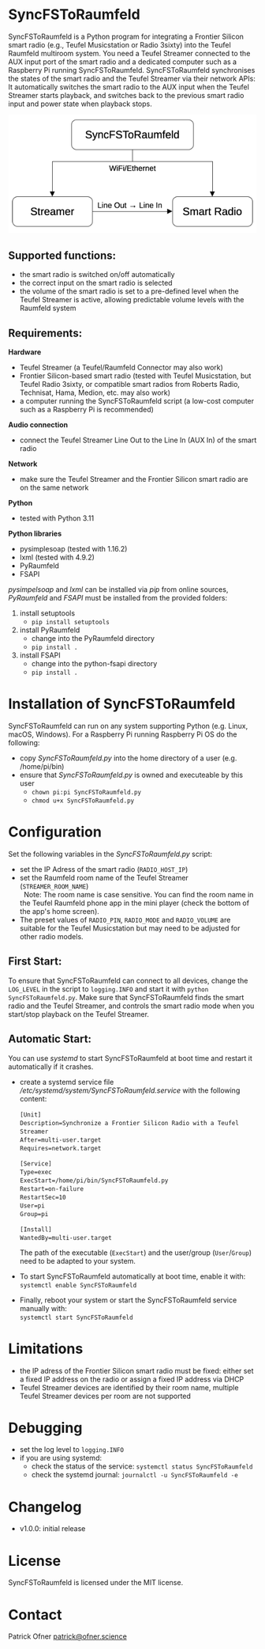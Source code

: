 SyncFSToRaumfeld
================
SyncFSToRaumfeld is a Python program for integrating a Frontier Silicon smart radio (e.g., Teufel Musicstation or Radio 3sixty) into the Teufel Raumfeld multiroom system. You need a Teufel Streamer connected to the AUX input port of the smart radio and a dedicated computer such as a Raspberry Pi running SyncFSToRaumfeld. SyncFSToRaumfeld synchronises the states of the smart radio and the Teufel Streamer via their network APIs: It automatically switches the smart radio to the AUX input when the Teufel Streamer starts playback, and switches back to the previous smart radio input and power state when playback stops.

![Image](overview.png "overview")


Supported functions:
--------------------
* the smart radio is switched on/off automatically
* the correct input on the smart radio is selected
* the volume of the smart radio is set to a pre-defined level when the Teufel Streamer is active, allowing predictable volume levels with the Raumfeld system


Requirements:
-------------
**Hardware**
* Teufel Streamer (a Teufel/Raumfeld Connector may also work)
* Frontier Silicon-based smart radio (tested with Teufel Musicstation, but Teufel Radio 3sixty, or compatible smart radios from Roberts Radio, Technisat, Hama, Medion, etc. may also work)
* a computer running the SyncFSToRaumfeld script (a low-cost computer such as a Raspberry Pi is recommended)

**Audio connection**
* connect the Teufel Streamer Line Out to the Line In (AUX In) of the smart radio

**Network**
* make sure the Teufel Streamer and the Frontier Silicon smart radio are on the same network

**Python**
* tested with Python 3.11

**Python libraries**
* pysimplesoap (tested with 1.16.2)
* lxml (tested with 4.9.2)
* PyRaumfeld
* FSAPI

_pysimpelsoap_ and _lxml_ can be installed via _pip_ from online sources, _PyRaumfeld_ and _FSAPI_ must be installed from the provided folders:
1. install setuptools  
    * `pip install setuptools`
2. install PyRaumfeld  
    * change into the PyRaumfeld directory  
    * `pip install .`
3. install FSAPI  
    * change into the python-fsapi directory  
    * `pip install .`


Installation of SyncFSToRaumfeld
================================
SyncFSToRaumfeld can run on any system supporting Python (e.g. Linux, macOS, Windows). For a Raspberry Pi running Raspberry Pi OS do the following:

* copy _SyncFSToRaumfeld.py_ into the home directory of a user (e.g. /home/pi/bin)
* ensure that _SyncFSToRaumfeld.py_ is owned and executeable by this user
  * `chown pi:pi SyncFSToRaumfeld.py`
  * `chmod u+x SyncFSToRaumfeld.py`

Configuration
=============
Set the following variables in the _SyncFSToRaumfeld.py_ script:

* set the IP Adress of the smart radio (`RADIO_HOST_IP`)
* set the Raumfeld room name of the Teufel Streamer (`STREAMER_ROOM_NAME`)  
  Note: The room name is case sensitive. You can find the room name in the Teufel Raumfeld phone app in the mini player (check the bottom of the app's home screen).
* The preset values of `RADIO_PIN`, `RADIO_MODE` and `RADIO_VOLUME` are suitable for the Teufel Musicstation but may need to be adjusted for other radio models.

First Start:
------------
To ensure that SyncFSToRaumfeld can connect to all devices, change the `LOG_LEVEL` in the script to `logging.INFO` and start it with `python SyncFSToRaumfeld.py`. Make sure that SyncFSToRaumfeld finds the smart radio and the Teufel Streamer, and controls the smart radio mode when you start/stop playback on the Teufel Streamer.

Automatic Start:
----------------
You can use _systemd_ to start SyncFSToRaumfeld at boot time and restart it automatically if it crashes.

* create a systemd service file _/etc/systemd/system/SyncFSToRaumfeld.service_ with the following content:

  `[Unit]`  
  `Description=Synchronize a Frontier Silicon Radio with a Teufel Streamer`  
  `After=multi-user.target`  
  `Requires=network.target`  

  `[Service]`  
  `Type=exec`  
  `ExecStart=/home/pi/bin/SyncFSToRaumfeld.py`  
  `Restart=on-failure`  
  `RestartSec=10`  
  `User=pi`  
  `Group=pi`  

  `[Install]`  
  `WantedBy=multi-user.target`

  The path of the executable (`ExecStart`) and the user/group (`User`/`Group`) need to be adapted to your system.

* To start SyncFSToRaumfeld automatically at boot time, enable it with:  
  `systemctl enable SyncFSToRaumfeld`

* Finally, reboot your system or start the SyncFSToRaumfeld service manually with:  
  `systemctl start SyncFSToRaumfeld`

Limitations
===========
* the IP adress of the Frontier Silicon smart radio must be fixed: either set a fixed IP address on the radio or assign a fixed IP address via DHCP
* Teufel Streamer devices are identified by their room name, multiple Teufel Streamer devices per room are not supported

Debugging
=========
* set the log level to `logging.INFO`
* if you are using systemd:
  * check the status of the service: `systemctl status SyncFSToRaumfeld`
  * check the systemd journal: `journalctl -u SyncFSToRaumfeld -e`

Changelog
=========

* v1.0.0: initial release

License
=======
SyncFSToRaumfeld is licensed under the MIT license.

Contact
=======
Patrick Ofner <patrick@ofner.science>
